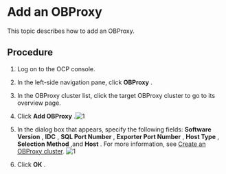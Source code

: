 Add an OBProxy 
===================================

This topic describes how to add an OBProxy. 

Procedure 
------------------------------

1. Log on to the OCP console.

   

2. In the left-side navigation pane, click **OBProxy** .

   

3. In the OBProxy cluster list, click the target OBProxy cluster to go to its overview page.

   

4. Click **Add OBProxy** .![1](https://help-static-aliyun-doc.aliyuncs.com/assets/img/en-US/6704306461/p393987.png)

   

5. In the dialog box that appears, specify the following fields: **Software Version** , **IDC** , **SQL Port Number** , **Exporter Port Number** , **Host Type** , **Selection Method** ,and **Host** . For more information, see [Create an OBProxy cluster](../8.obproxy-management/1.create-an-obproxy-cluster.md).
   ![1](https://help-static-aliyun-doc.aliyuncs.com/assets/img/en-US/8246492461/p384253.png)

   

6. Click **OK** .

   




